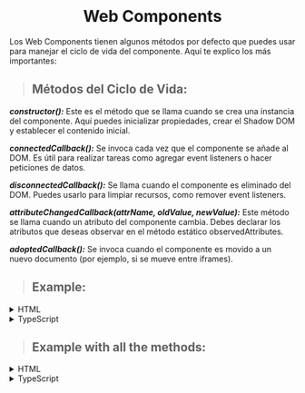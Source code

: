 <br>

# <div align="center">Web Components</div>

Los Web Components tienen algunos métodos por defecto que puedes usar para manejar el ciclo de vida del componente. Aquí te explico los más importantes:

> ## Métodos del Ciclo de Vida:

**_constructor():_** Este es el método que se llama cuando se crea una instancia del componente. Aquí puedes inicializar propiedades, crear el Shadow DOM y establecer el contenido inicial.

**_connectedCallback():_** Se invoca cada vez que el componente se añade al DOM. Es útil para realizar tareas como agregar event listeners o hacer peticiones de datos.

**_disconnectedCallback():_** Se llama cuando el componente es eliminado del DOM. Puedes usarlo para limpiar recursos, como remover event listeners.

**_attributeChangedCallback(attrName, oldValue, newValue):_** Este método se llama cuando un atributo del componente cambia. Debes declarar los atributos que deseas observar en el método estático observedAttributes.

**_adoptedCallback():_** Se invoca cuando el componente es movido a un nuevo documento (por ejemplo, si se mueve entre iframes).

> ## Example:

<details>
  <summary>HTML</summary>

```html
<!-- We can add custom attributes -->
<tiktok-video
  tabindex="0"
  role="button"
  data-title="{title}"
  class="rounded-2xl size-full"
  aria-label="Reproducir video"
  videoid="{videoId}"
  thumbnailurl="{thumbnailUrl}"
>
  <div
    class="p-4 pl-[18px] bg-white rounded-full absolute bottom-6 right-6 hover:scale-110 transition-transform duration-300"
    id="Id${videoId}"
    title="{title}"
  >
    <Icon
      name="play"
      class="text-primary"
    />
  </div>
</tiktok-video>
```

</details>

<details>
  <summary>TypeScript</summary>

```ts
class TiktokVideo extends HTMLElement {
  videoId!: string

  connectedCallback() {
    // We'll get custom attributes
    this.videoId = this.getAttribute('videoid')!
    const thumbnailUrl = this.getAttribute('thumbnailurl')

    this.style.backgroundImage = `url(${thumbnailUrl})`

    this.addEventListener('click', this.activateVideo)
    this.addEventListener('keydown', this.handleKeyPress)
  }

  activateVideo() {
    this.style.backgroundImage = 'unset'

    this.querySelector(`#Id${this.videoId}`)?.remove()

    const iframeEl = this.createIframe()
    this.append(iframeEl)
    iframeEl.focus()

    this.unMutePlayerByDefault()
  }

  handleKeyPress(event: KeyboardEvent) {
    if (event.code === 'Enter' || event.code === 'Space') {
      this.activateVideo()
    }
  }

  createIframe() {
    const iframeEl = document.createElement('iframe')
    iframeEl.width = '320'
    iframeEl.height = '570'
    iframeEl.classList.add('rounded-2xl', 'w-full', 'h-full', 'snap-center')
    iframeEl.title = this.getAttribute('data-title')!
    iframeEl.allow = 'accelerometer; autoplay; encrypted-media; gyroscope; picture-in-picture; transparency'
    iframeEl.allowFullscreen = true
    iframeEl.src = `https://www.tiktok.com/player/v1/${this.videoId}?autoplay=1`

    return iframeEl
  }

  unMutePlayerByDefault() {
    const messageHandler = (event: MessageEvent) => {
      if (event.origin === 'https://www.tiktok.com' && event.data.type === 'onPlayerReady') {
        this.querySelector('iframe')!.contentWindow!.postMessage({ type: 'unMute', 'x-tiktok-player': true }, '*')

        window.removeEventListener('message', messageHandler)
      }
    }

    window.addEventListener('message', messageHandler)
  }
}

customElements.define('tiktok-video', TiktokVideo)
```

</details>

> ## Example with all the methods:

<details>
  <summary>HTML</summary>

```html
<mi-componente data-mensaje="¡Hola, mundo!"></mi-componente>
```

</details>

<details>
  <summary>TypeScript</summary>

```ts
class MiComponente extends HTMLElement {
  private contenedor: HTMLDivElement

  static get observedAttributes(): string[] {
    return ['data-mensaje']
  }

  constructor() {
    super()
    this.attachShadow({ mode: 'open' })
    this.contenedor = document.createElement('div')
    this.shadowRoot?.appendChild(this.contenedor)
  }

  connectedCallback() {
    this.actualizarContenido()
  }

  disconnectedCallback() {
    console.log('Componente eliminado del DOM')
  }

  attributeChangedCallback(attrName: string, oldValue: string | null, newValue: string | null) {
    if (attrName === 'data-mensaje') {
      this.actualizarContenido()
    }
  }

  private actualizarContenido() {
    const mensaje = this.getAttribute('data-mensaje') || '¡Hola desde mi Web Component!'
    this.contenedor.textContent = mensaje
  }
}

// Definición del nuevo elemento
customElements.define('mi-componente', MiComponente)
```

</details>
